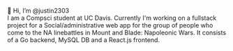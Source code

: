 👋 Hi, I’m @justin2303  
I am a Compsci student at UC Davis. Currently I'm working on a fullstack project for a Social/administrative web app for the group of people who come to the NA linebattles in Mount and Blade: Napoleonic Wars.
It consists of a Go backend, MySQL DB and a React.js frontend.
